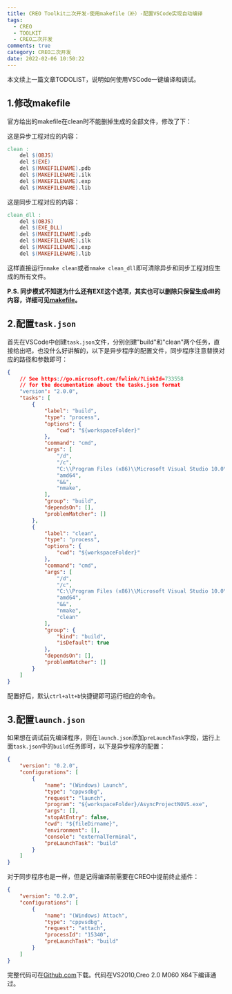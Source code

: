 ```yaml
---
title: CREO Toolkit二次开发-使用makefile（补）-配置VSCode实现自动编译
tags:
  - CREO
  - TOOLKIT
  - CREO二次开发
comments: true
category: CREO二次开发
date: 2022-02-06 10:50:22
---
```


本文续上一篇文章TODOLIST，说明如何使用VSCode一键编译和调试。

## 1.修改makefile

官方给出的makefile在clean时不能删掉生成的全部文件，修改了下：

这是异步工程对应的内容：

```makefile
clean :
	del $(OBJS)
	del $(EXE)
	del $(MAKEFILENAME).pdb
	del $(MAKEFILENAME).ilk
	del $(MAKEFILENAME).exp
	del $(MAKEFILENAME).lib
```

这是同步工程对应的内容：

```makefile
clean_dll :
	del $(OBJS)
	del $(EXE_DLL)
	del $(MAKEFILENAME).pdb
	del $(MAKEFILENAME).ilk
	del $(MAKEFILENAME).exp
	del $(MAKEFILENAME).lib
```

这样直接运行`nmake clean`或者`nmake clean_dll`即可清除异步和同步工程对应生成的所有文件。

**P.S. 同步模式不知道为什么还有EXE这个选项，其实也可以删除只保留生成dll的内容，详细可见[makefile](https://github.com/slacker-HD/creo_toolkit/blob/master/CreoTool/makefile)。**

## 2.配置`task.json`

首先在VSCode中创建`task.json`文件，分别创建"build"和"clean"两个任务，直接给出吧，也没什么好讲解的，以下是异步程序的配置文件，同步程序注意替换对应的路径和参数即可：

```json
{
    // See https://go.microsoft.com/fwlink/?LinkId=733558
    // for the documentation about the tasks.json format
    "version": "2.0.0",
    "tasks": [
        {
            "label": "build",
            "type": "process",
            "options": {
                "cwd": "${workspaceFolder}"
            },
            "command": "cmd",
            "args": [
                "/d",
                "/c",
                "C:\\Program Files (x86)\\Microsoft Visual Studio 10.0\\VC\\vcvarsall.bat",
                "amd64",
                "&&",
                "nmake",
            ],
            "group": "build",
            "dependsOn": [],
            "problemMatcher": []
        },
        {
            "label": "clean",
            "type": "process",
            "options": {
                "cwd": "${workspaceFolder}"
            },
            "command": "cmd",
            "args": [
                "/d",
                "/c",
                "C:\\Program Files (x86)\\Microsoft Visual Studio 10.0\\VC\\vcvarsall.bat",
                "amd64",
                "&&",
                "nmake",
                "clean"
            ],
            "group": {
                "kind": "build",
                "isDefault": true
            },
            "dependsOn": [],
            "problemMatcher": []
        }
    ]
}
```

配置好后，默认`ctrl+alt+b`快捷键即可运行相应的命令。

## 3.配置`launch.json`

如果想在调试前先编译程序，则在`launch.json`添加`preLaunchTask`字段，运行上面`task.json`中的`build`任务即可，以下是异步程序的配置：

```json
{
    "version": "0.2.0",
    "configurations": [
        {
            "name": "(Windows) Launch",
            "type": "cppvsdbg",
            "request": "launch",
            "program": "${workspaceFolder}/AsyncProjectNOVS.exe",
            "args": [],
            "stopAtEntry": false,
            "cwd": "${fileDirname}",
            "environment": [],
            "console": "externalTerminal",
            "preLaunchTask": "build"
        }
    ]
}
```

对于同步程序也是一样，但是记得编译前需要在CREO中提前终止插件：

```json
{
    "version": "0.2.0",
    "configurations": [
        {
            "name": "(Windows) Attach",
            "type": "cppvsdbg",
            "request": "attach",
            "processId": "15340",
            "preLaunchTask": "build"
        }
    ]
}
```


完整代码可在<a href="https://github.com/slacker-HD/creo_toolkit" target="_blank">Github.com</a>下载。代码在VS2010,Creo 2.0 M060 X64下编译通过。
